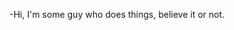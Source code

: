 -Hi, I'm some guy who does things, believe it or not.

<!---
Ill-Do-It-Tommorow/Ill-Do-It-Tommorow is a ✨ special ✨ repository because its `README.md` (this file) appears on your GitHub profile.
You can click the Preview link to take a look at your changes.
--->
